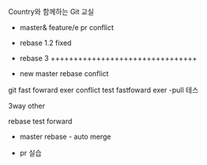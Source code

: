 Country와 함께하는 Git 교실
 - master& feature/e pr conflict

 - rebase 1.2 fixed
 - rebase 3
++++++++++++++++++++++++++++++++

 - new master rebase conflict

 git fast fowrard exer conflict test
 fastfoward exer
 -pull 테스
 
 3way other
 
 rebase test forward

 - master rebase - auto merge

 - pr 실습
